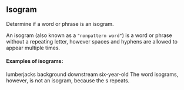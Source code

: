 ## Isogram

Determine if a word or phrase is an isogram.

An isogram (also known as a `"nonpattern word"`) is a word or phrase without a repeating letter, however spaces and hyphens are allowed to appear multiple times.

#### Examples of isograms:

lumberjacks
background
downstream
six-year-old
The word isograms, however, is not an isogram, because the s repeats.